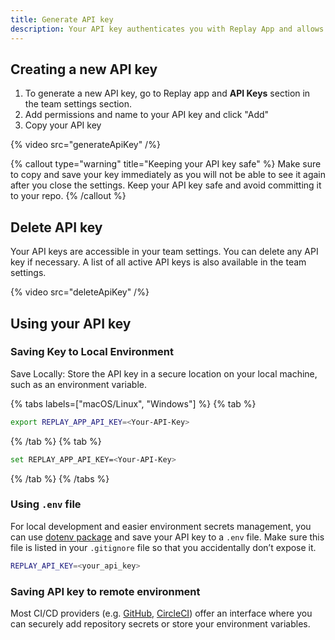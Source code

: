 ```yaml
---
title: Generate API key
description: Your API key authenticates you with Replay App and allows you to record test runs and automatically upload replays to the Replay App.
---
```


## Creating a new API key

1. To generate a new API key, go to Replay app and **API Keys** section in the team settings section.
2. Add permissions and name to your API key and click "Add"
3. Copy your API key

{% video src="generateApiKey" /%}

{% callout type="warning" title="Keeping your API key safe" %}
Make sure to copy and save your key immediately as you will not be able to see it again after you close the settings. Keep your API key safe and avoid committing it to your repo.
{% /callout %}

## Delete API key

Your API keys are accessible in your team settings. You can delete any API key if necessary. A list of all active API keys is also available in the team settings.

{% video src="deleteApiKey" /%}

## Using your API key

### Saving Key to Local Environment

Save Locally: Store the API key in a secure location on your local machine, such as an environment variable.

{% tabs labels=["macOS/Linux", "Windows"] %}
{% tab %}

```sh
export REPLAY_APP_API_KEY=<Your-API-Key>
```

{% /tab %}
{% tab %}

```sh
set REPLAY_APP_API_KEY=<Your-API-Key>
```

{% /tab %}
{% /tabs %}

### Using `.env` file

For local development and easier environment secrets management, you can use [dotenv package](https://www.npmjs.com/package/dotenv) and save your API key to a `.env` file. Make sure this file is listed in your `.gitignore` file so that you accidentally don’t expose it.

```bash {% fileName=".env" %}
REPLAY_API_KEY=<your_api_key>
```

### Saving API key to remote environment

Most CI/CD providers (e.g. [GitHub](https://docs.github.com/en/actions/learn-github-actions/variables), [CircleCI](https://circleci.com/docs/env-vars/)) offer an interface where you can securely add repository secrets or store your environment variables.

